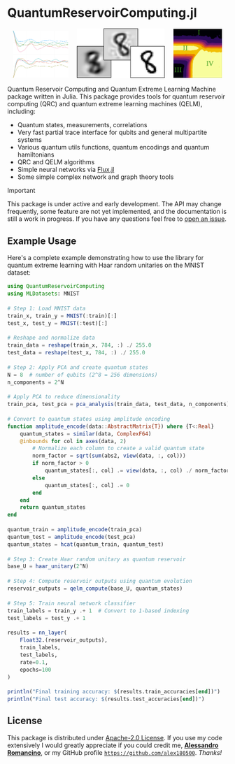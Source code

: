 # QuantumReservoirComputing.jl

<div align="center">
    <img src="assets/mbl.png" width="25%" alt="many body quantum localization">
    &nbsp;&nbsp;&nbsp;
    <img src="assets/mnist.png" width="40%" alt="mnist images pca">
    &nbsp;&nbsp;&nbsp;
    <img src="assets/phases.png" width="22%" alt="qrc dynamical phases">
</div>

Quantum Reservoir Computing and Quantum Extreme Learning Machine package written in Julia. This package provides tools for quantum reservoir computing (QRC) and quantum extreme learning machines (QELM), including:

- Quantum states, measurements, correlations
- Very fast partial trace interface for qubits and general multipartite systems
- Various quantum utils functions, quantum encodings and quantum hamiltonians
- QRC and QELM algorithms
- Simple neural networks via [Flux.jl](https://fluxml.ai/Flux.jl/stable/)
- Some simple complex network and graph theory tools

> [!IMPORTANT]
> This package is under active and early development. The API may change frequently, some feature are not yet implemented, and the documentation is still a work in progress. If you have any questions feel free to [open an issue](https://github.com/alex180500/QuantumReservoirComputing.jl/issues/new/choose).

## Example Usage

Here's a complete example demonstrating how to use the library for quantum extreme learning with Haar random unitaries on the MNIST dataset:

```julia
using QuantumReservoirComputing
using MLDatasets: MNIST

# Step 1: Load MNIST data
train_x, train_y = MNIST(:train)[:]
test_x, test_y = MNIST(:test)[:]

# Reshape and normalize data
train_data = reshape(train_x, 784, :) ./ 255.0
test_data = reshape(test_x, 784, :) ./ 255.0

# Step 2: Apply PCA and create quantum states
N = 8  # number of qubits (2^8 = 256 dimensions)
n_components = 2^N

# Apply PCA to reduce dimensionality
train_pca, test_pca = pca_analysis(train_data, test_data, n_components)

# Convert to quantum states using amplitude encoding
function amplitude_encode(data::AbstractMatrix{T}) where {T<:Real}
    quantum_states = similar(data, ComplexF64)
    @inbounds for col in axes(data, 2)
        # Normalize each column to create a valid quantum state
        norm_factor = sqrt(sum(abs2, view(data, :, col)))
        if norm_factor > 0
            quantum_states[:, col] .= view(data, :, col) ./ norm_factor
        else
            quantum_states[:, col] .= 0
        end
    end
    return quantum_states
end

quantum_train = amplitude_encode(train_pca)
quantum_test = amplitude_encode(test_pca)
quantum_states = hcat(quantum_train, quantum_test)

# Step 3: Create Haar random unitary as quantum reservoir
base_U = haar_unitary(2^N)

# Step 4: Compute reservoir outputs using quantum evolution
reservoir_outputs = qelm_compute(base_U, quantum_states)

# Step 5: Train neural network classifier
train_labels = train_y .+ 1  # Convert to 1-based indexing
test_labels = test_y .+ 1

results = nn_layer(
    Float32.(reservoir_outputs),
    train_labels,
    test_labels,
    rate=0.1,
    epochs=100
)

println("Final training accuracy: $(results.train_accuracies[end])")
println("Final test accuracy: $(results.test_accuracies[end])")
```

## License

This package is distributed under [Apache-2.0 License](LICENSE). If you use my code extensively I would greatly appreciate if you could credit me, [**Alessandro Romancino**](https://orcid.org/0009-0004-2812-6251), or my GitHub profile [`https://github.com/alex180500`](https://github.com/alex180500). _Thanks!_
